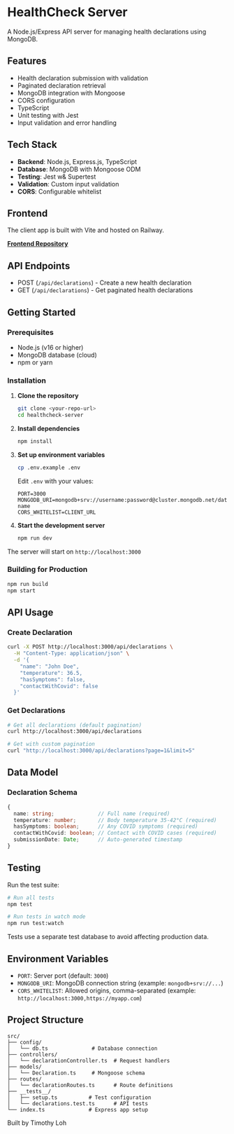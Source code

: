 # HealthCheck Server

A Node.js/Express API server for managing health declarations using MongoDB.

## Features

- Health declaration submission with validation
- Paginated declaration retrieval
- MongoDB integration with Mongoose
- CORS configuration
- TypeScript
- Unit testing with Jest
- Input validation and error handling

## Tech Stack

- **Backend**: Node.js, Express.js, TypeScript
- **Database**: MongoDB with Mongoose ODM
- **Testing**: Jest w& Supertest
- **Validation**: Custom input validation
- **CORS**: Configurable whitelist

  
## Frontend

The client app is built with Vite and hosted on Railway.

**[Frontend Repository](https://github.com/tim-lyw/healthcheck-client)**

## API Endpoints

- POST (`/api/declarations`) - Create a new health declaration 
- GET (`/api/declarations`) - Get paginated health declarations 

## Getting Started

### Prerequisites

- Node.js (v16 or higher)
- MongoDB database (cloud)
- npm or yarn

### Installation

1. **Clone the repository**
   ```bash
   git clone <your-repo-url>
   cd healthcheck-server
   ```

2. **Install dependencies**
   ```bash
   npm install
   ```

3. **Set up environment variables**
   ```bash
   cp .env.example .env
   ```
   
   Edit `.env` with your values:
   ```env
   PORT=3000
   MONGODB_URI=mongodb+srv://username:password@cluster.mongodb.net/database-name
   CORS_WHITELIST=CLIENT_URL
   ```

4. **Start the development server**
   ```bash
   npm run dev
   ```

The server will start on `http://localhost:3000`

### Building for Production

```bash
npm run build
npm start
```

## API Usage

### Create Declaration

```bash
curl -X POST http://localhost:3000/api/declarations \
  -H "Content-Type: application/json" \
  -d '{
    "name": "John Doe",
    "temperature": 36.5,
    "hasSymptoms": false,
    "contactWithCovid": false
  }'
```

### Get Declarations

```bash
# Get all declarations (default pagination)
curl http://localhost:3000/api/declarations

# Get with custom pagination
curl "http://localhost:3000/api/declarations?page=1&limit=5"
```

## Data Model

### Declaration Schema

```typescript
{
  name: string;              // Full name (required)
  temperature: number;       // Body temperature 35-42°C (required)
  hasSymptoms: boolean;      // Any COVID symptoms (required)
  contactWithCovid: boolean; // Contact with COVID cases (required)
  submissionDate: Date;      // Auto-generated timestamp
}
```

## Testing

Run the test suite:

```bash
# Run all tests
npm test

# Run tests in watch mode
npm run test:watch
```

Tests use a separate test database to avoid affecting production data.

## Environment Variables

- `PORT`: Server port (default: `3000`)
- `MONGODB_URI`: MongoDB connection string (example: `mongodb+srv://...`)
- `CORS_WHITELIST`: Allowed origins, comma-separated (example: `http://localhost:3000,https://myapp.com`)

## Project Structure

```
src/
├── config/
│   └── db.ts              # Database connection
├── controllers/
│   └── declarationController.ts  # Request handlers
├── models/
│   └── Declaration.ts     # Mongoose schema
├── routes/
│   └── declarationRoutes.ts      # Route definitions
├── __tests__/
│   ├── setup.ts          # Test configuration
│   └── declarations.test.ts      # API tests
└── index.ts              # Express app setup
```


Built by Timothy Loh

